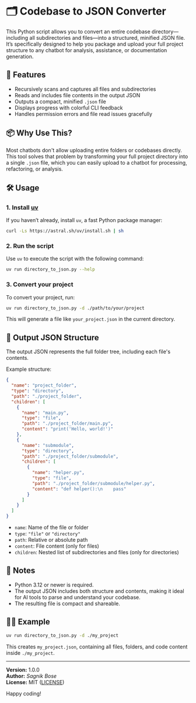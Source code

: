 # 🗂️ Codebase to JSON Converter

This Python script allows you to convert an entire codebase directory—including all subdirectories and files—into a structured, minified JSON file. It’s specifically designed to help you package and upload your full project structure to any chatbot for analysis, assistance, or documentation generation.

## 🚀 Features

- Recursively scans and captures all files and subdirectories
- Reads and includes file contents in the output JSON
- Outputs a compact, minified `.json` file
- Displays progress with colorful CLI feedback
- Handles permission errors and file read issues gracefully

## 📦 Why Use This?

Most chatbots don't allow uploading entire folders or codebases directly. This tool solves that problem by transforming your full project directory into a single `.json` file, which you can easily upload to a chatbot for processing, refactoring, or analysis.

## 🛠️ Usage

### 1. Install [uv](https://github.com/astral-sh/uv)

If you haven’t already, install `uv`, a fast Python package manager:

```bash
curl -Ls https://astral.sh/uv/install.sh | sh
```

### 2. Run the script

Use `uv` to execute the script with the following command:

```bash
uv run directory_to_json.py --help
```

### 3. Convert your project

To convert your project, run:

```bash
uv run directory_to_json.py -d ./path/to/your/project
```

This will generate a file like `your_project.json` in the current directory.

## 📂 Output JSON Structure

The output JSON represents the full folder tree, including each file's contents.

Example structure:

```json
{
  "name": "project_folder",
  "type": "directory",
  "path": "./project_folder",
  "children": [
    {
      "name": "main.py",
      "type": "file",
      "path": "./project_folder/main.py",
      "content": "print('Hello, world!')"
    },
    {
      "name": "submodule",
      "type": "directory",
      "path": "./project_folder/submodule",
      "children": [
        {
          "name": "helper.py",
          "type": "file",
          "path": "./project_folder/submodule/helper.py",
          "content": "def helper():\n    pass"
        }
      ]
    }
  ]
}
```

- `name`: Name of the file or folder
- `type`: `"file"` or `"directory"`
- `path`: Relative or absolute path
- `content`: File content (only for files)
- `children`: Nested list of subdirectories and files (only for directories)

## 📌 Notes

- Python 3.12 or newer is required.
- The output JSON includes both structure and contents, making it ideal for AI tools to parse and understand your codebase.
- The resulting file is compact and shareable.

## 🧑‍💻 Example

```bash
uv run directory_to_json.py -d ./my_project
```

This creates `my_project.json`, containing all files, folders, and code content inside `./my_project`.

---

**Version:** 1.0.0  
**Author:** *Sagnik Bose*  
**License:** MIT ([LICENSE](LICENSE))

Happy coding!

